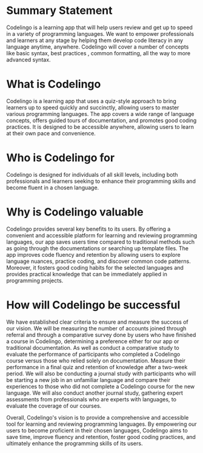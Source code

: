 # Summary Statement
Codelingo is a learning app that will help users review and get up to speed in a variety of programming languages. We want to empower professionals and learners at any stage by helping them develop code literacy in any language anytime, anywhere. Codelingo will cover a number of concepts like basic syntax, best practices , common formatting, all the way to more advanced syntax.
# What is Codelingo
Codelingo is a learning app that uses a quiz-style approach to bring learners up to speed  quickly and succinctly, allowing users to master various programming languages. The app covers a wide range of language concepts, offers guided tours of documentation, and promotes good coding practices. It is designed to be accessible anywhere, allowing users to learn at their own pace and convenience. 
# Who is Codelingo for
Codelingo is designed for individuals of all skill levels, including both professionals and learners seeking to enhance their programming skills and become fluent in a chosen language.
# Why is Codelingo valuable
Codelingo provides several key benefits to its users. By offering a convenient and accessible platform for learning and reviewing programming languages, our app saves users time compared to traditional methods such as going through the documentations or searching up template files. The app improves code fluency and retention by allowing users to explore language nuances, practice coding, and discover common code patterns. Moreover, it fosters good coding habits for the selected languages and provides practical knowledge that can be immediately applied in programming projects.

# How will Codelingo be successful
We have established clear criteria to ensure and measure the success of our vision. We will be measuring the number of accounts joined through referral and through a comparative survey done by users who have finished a course in Codelingo, determining a preference either for our app or traditional documentation. As well as conduct a comparative study to evaluate the performance of participants who completed a Codelingo course versus those who relied solely on documentation. Measure their performance in a final quiz and retention of knowledge after a two-week period. We will also be conducting a journal study with participants who will be starting a new job in an unfamiliar language and compare their experiences to those who did not complete a Codelingo course for the new language. We will also conduct another journal study, gathering expert assessments from professionals who are experts with languages,  to evaluate the coverage of our courses.

Overall, Codelingo's vision is to provide a comprehensive and accessible tool for learning and reviewing programming languages. By empowering our users to become proficient in their chosen languages, Codelingo aims to save time, improve fluency and retention, foster good coding practices, and ultimately enhance the programming skills of its users.



